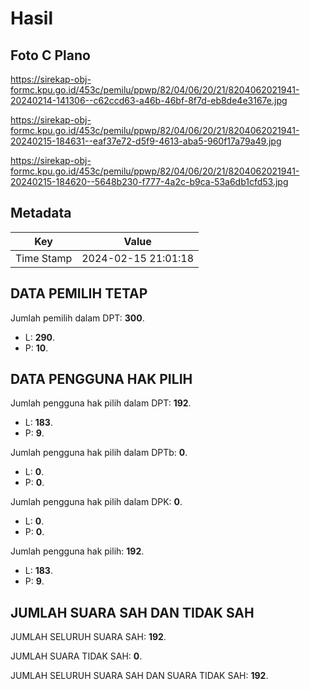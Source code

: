 # Hasil

## Foto C Plano

https://sirekap-obj-formc.kpu.go.id/453c/pemilu/ppwp/82/04/06/20/21/8204062021941-20240214-141306--c62ccd63-a46b-46bf-8f7d-eb8de4e3167e.jpg

https://sirekap-obj-formc.kpu.go.id/453c/pemilu/ppwp/82/04/06/20/21/8204062021941-20240215-184631--eaf37e72-d5f9-4613-aba5-960f17a79a49.jpg

https://sirekap-obj-formc.kpu.go.id/453c/pemilu/ppwp/82/04/06/20/21/8204062021941-20240215-184620--5648b230-f777-4a2c-b9ca-53a6db1cfd53.jpg


## Metadata

| Key        | Value               |
| ---------- | ------------------- |
| Time Stamp | 2024-02-15 21:01:18 |


## DATA PEMILIH TETAP

Jumlah pemilih dalam DPT: **300**.
 * L: **290**.
 * P: **10**.

## DATA PENGGUNA HAK PILIH

Jumlah pengguna hak pilih dalam DPT: **192**.
 * L: **183**.
 * P: **9**.

Jumlah pengguna hak pilih dalam DPTb: **0**.
 * L: **0**.
 * P: **0**.

Jumlah pengguna hak pilih dalam DPK: **0**.
 * L: **0**.
 * P: **0**.

Jumlah pengguna hak pilih: **192**.
 * L: **183**.
 * P: **9**.

## JUMLAH SUARA SAH DAN TIDAK SAH

JUMLAH SELURUH SUARA SAH: **192**.

JUMLAH SUARA TIDAK SAH: **0**.

JUMLAH SELURUH SUARA SAH DAN SUARA TIDAK SAH: **192**.


